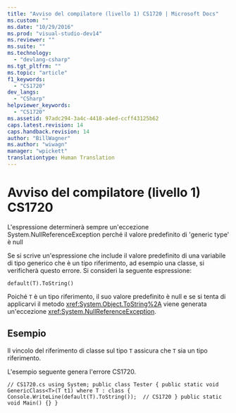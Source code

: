 ```yaml
---
title: "Avviso del compilatore (livello 1) CS1720 | Microsoft Docs"
ms.custom: ""
ms.date: "10/29/2016"
ms.prod: "visual-studio-dev14"
ms.reviewer: ""
ms.suite: ""
ms.technology: 
  - "devlang-csharp"
ms.tgt_pltfrm: ""
ms.topic: "article"
f1_keywords: 
  - "CS1720"
dev_langs: 
  - "CSharp"
helpviewer_keywords: 
  - "CS1720"
ms.assetid: 97adc294-3a4c-4418-a4ed-ccff43125b62
caps.latest.revision: 14
caps.handback.revision: 14
author: "BillWagner"
ms.author: "wiwagn"
manager: "wpickett"
translationtype: Human Translation
---
```

# Avviso del compilatore (livello 1) CS1720
L'espressione determinerà sempre un'eccezione System.NullReferenceException perché il valore predefinito di 'generic type' è null  
  
 Se si scrive un'espressione che include il valore predefinito di una variabile di tipo generico che è un tipo riferimento, ad esempio una classe, si verificherà questo errore. Si consideri la seguente espressione:  
  
```  
default(T).ToString()  
```  
  
 Poiché `T` è un tipo riferimento, il suo valore predefinito è null e se si tenta di applicarvi il metodo <xref:System.Object.ToString%2A> viene generata un'eccezione <xref:System.NullReferenceException>.  
  
## Esempio  
 Il vincolo del riferimento di classe sul tipo `T` assicura che `T` sia un tipo riferimento.  
  
 L'esempio seguente genera l'errore CS1720.  
  
```  
// CS1720.cs using System; public class Tester { public static void GenericClass<T>(T t1) where T : class { Console.WriteLine(default(T).ToString());  // CS1720 } public static void Main() {} }  
```
